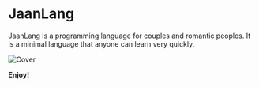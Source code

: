 # JaanLang

JaanLang is a programming language for couples and romantic peoples. It is a minimal language that anyone can learn very quickly.

![Cover](https://raw.githubusercontent.com/itsfuad/JaanLang/main/cover.png)

**Enjoy!**
